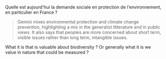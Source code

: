 Quelle est aujourd'hui la demande sociale en protection de l'environnement, en particulier en France ?
> Gemini mixes environmental protection and climate change prevention, highlighting a mix in the generalist litterature and in public views. It also says that peoples are more concerned about short term, visible issues rather than long term, intangible issues.

What it is that is valuable about biodiversity ? Or generally what it is we value in nature that could be measured ?